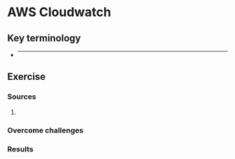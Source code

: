 # AWS Cloudwatch



## Key terminology
- ***




## Exercise
### Sources
1. 


### Overcome challenges



### Results







